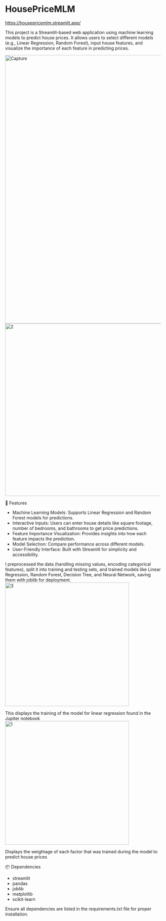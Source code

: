# HousePriceMLM
https://housepricemlm.streamlit.app/

This project is a Streamlit-based web application using machine learning models to predict house prices. It allows users to select different models (e.g., Linear Regression, Random Forest), input house features, and visualize the importance of each feature in predicting prices.

<img width="868" alt="Capture" src="https://github.com/user-attachments/assets/43ef4d69-04e0-4b0c-b3b9-d359d44aa367">
<img width="558" alt="2" src="https://github.com/user-attachments/assets/64f542ed-2021-4c9e-81b9-472c187021d0">

🚀 Features
 - Machine Learning Models: Supports Linear Regression and Random Forest models for predictions.
 - Interactive Inputs: Users can enter house details like square footage, number of bedrooms, and bathrooms to get price predictions.
 - Feature Importance Visualization: Provides insights into how each feature impacts the prediction.
 - Model Selection: Compare performance across different models.
 - User-Friendly Interface: Built with Streamlit for simplicity and accessibility.


I preprocessed the data (handling missing values, encoding categorical features), split it into training and testing sets, and trained models like Linear Regression, Random Forest, Decision Tree, and Neural Network, saving them with joblib for deployment.
<img width="400" alt="3" src="https://github.com/user-attachments/assets/6b55c86b-6199-44d7-bd6f-44f82bb2f00b">

This displays the training of the model for linear regression found in the Jupiter notebook
<img width="400" alt="1" src="https://github.com/user-attachments/assets/f85fce4b-cfb9-405a-a2da-cfed3460ca48">

Displays the weightage of each factor that was trained during the model to predict house prices 


📦 Dependencies
- streamlit
- pandas
- joblib
- matplotlib
- scikit-learn

Ensure all dependencies are listed in the requirements.txt file for proper installation.
